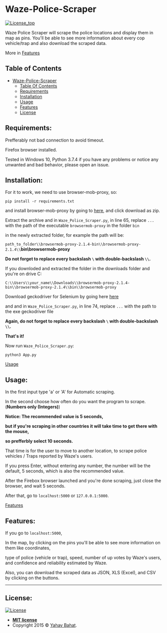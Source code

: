 # Waze-Police-Scraper

[![License_top](http://img.shields.io/:license-mit-blue.svg?style=flat-square)](http://badges.mit-license.org)

Waze Police Scraper will scrape the police locations and display them in map as pins.
You'll be able to see more information about every cop vehicle/trap and also download the scraped data.

More in [Features](#features)

## Table of Contents

- [Waze-Police-Scraper](#waze-police-scraper)
  * [Table Of Contents](#table-of-contents)
  * [Requirements](#requirements)
  * [Installation](#installation-)
  * [Usage](#usage-)
  * [Features](#features-)
  * [License](#license-)

## Requirements:

Prefferably not bad connection to avoid timeout.

Firefox browser installed.

Tested in Windows 10, Python 3.7.4 if you have any problems or notice any unwanted and bad behavior, please open an issue.

## Installation:

For it to work, we need to use browser-mob-proxy, so:

`pip install -r requirements.txt`

and install browser-mob-proxy by going to [here](https://bmp.lightbody.net), and click download as zip.

Extract the archive and in `Waze_Police_Scraper.py`, in line 65, replace `...` with the path of the executable `browsermob-proxy` in the folder `bin`

in the newly extracted folder, for example the path will be:

`path_to_folder\\browsermob-proxy-2.1.4-bin\\browsermob-proxy-2.1.4\\`**bin\\browsermob-proxy**

**Do not forget to replace every backslash `\` with double-backslash `\\`.**

If you downloded and extracted the folder in the downloads folder and you're on drive C:

`C:\\Users\\your_name\\Downloads\\browsermob-proxy-2.1.4-bin\\browsermob-proxy-2.1.4\\bin\\browsermob-proxy`

Download geckodriver for Selenium by going here [here](https://github.com/mozilla/geckodriver/releases)

and and in `Waze_Police_Scraper.py`, in line 74, replace `...` with the path to the exe geckodriver file

**Again, do not forget to replace every backslash `\` with double-backslash `\\`.**

**That's it!**

Now run `Waze_Police_Scraper.py`:

`python3 App.py`

[Usage](#usage)

## Usage:

In the first input type 'a' or 'A' for Automatic scraping.

In the second choose how often do you want the program to scrape. (**Numbers only (Integers)**)

**Notice: The recommended value is 5 seconds,**

**but if you're scraping in other countries it will take time to get there with the mouse,**

**so prefferbly select 10 seconds.**

That time is for the user to move to another location, to scrape police vehicles / Traps reported by Waze's users.

If you press Enter, without entering any number, the number will be the default, 5 seconds, which is also the recommended value.

After the Firebox browser launched and you're done scraping, just close the browser, and wait 5 seconds.

After that, go to `localhost:5000` or `127.0.0.1:5000`.

[Features](#features)

## Features:

If you go to `localhost:5000`,

In the map, by clicking on the pins you'll be able to see more information on them like coordinates,

type of police (vehicle or trap), speed, number of up votes by Waze's users, and confidence and reliability estimated by Waze.

Also, you can download the scraped data as JSON, XLS (Excel), and CSV by clicking on the buttons.

---

## License:

[![License](http://img.shields.io/:license-mit-blue.svg?style=flat-square)](http://badges.mit-license.org)

- **[MIT license](http://opensource.org/licenses/mit-license.php)**
- Copyright 2015 © <a href="https://github.com/YahavBahat" target="_blank">Yahav Bahat</a>.
